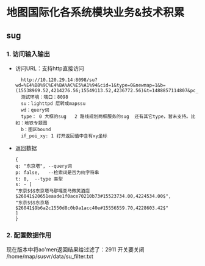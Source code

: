 # 地图国际化各系统模块业务&技术积累

## sug
### 1. 访问输入输出
* 访问URL：支持http直接访问

        http://10.120.29.14:8098/su?wd=%E4%B8%9C%E4%BA%AC%E5%A1%94&cid=1&type=0&newmap=1&b=(15538969.52,4214276.56;15549113.52,4236772.56)&t=1488857114807&pc_ver=2&if_poi_xy=1
        测试环境：端口：8098
        su：lighttpd 层转成mapssu
        wd：query词
        type： 0 大框的sug   2 路线规划两框服务的sug  还有其它type，暂未支持。比如：地铁专题图
        b：图区bound
        if_poi_xy: 1 打开返回值中含有xy坐标

* 返回数据
    
    ```
    {
    q: "东京塔", --query词  
    p: false,   --检索词是否为纯字符串
    t: 0,  --type 类型
    s: - [
    "东京$$$东京塔马那嘎亚马微笑酒店$26041$20651eaade1f0ace70210b73#15523734.00,4224534.00$",
    "东京$$$东京塔$26041$9b6a2c1550d8c0b9a1acc40e#15556559.70,4228603.42$"
    ]
    }    
    ```
### 2. 配置数据作用

现在版本中将ao'men返回结果给过滤了：$2911$  开关要关闭   /home/map/susvr/data/su_filter.txt




